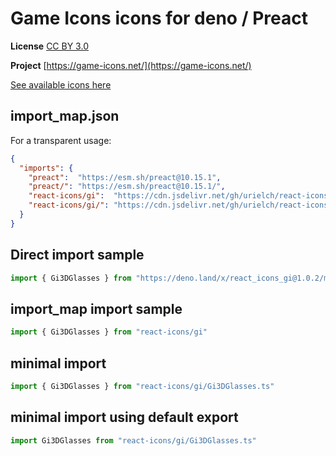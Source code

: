 # Game Icons icons for deno / Preact

**License** [CC BY 3.0](https://creativecommons.org/licenses/by/3.0/)

**Project** [https://game-icons.net/](https://game-icons.net/)

[See available icons here](https://react-icons.github.io/react-icons/icons?name=gi)

## import_map.json

For a transparent usage:

```json
{
  "imports": {
    "preact":  "https://esm.sh/preact@10.15.1",
    "preact/": "https://esm.sh/preact@10.15.1/",
    "react-icons/gi":  "https://cdn.jsdelivr.net/gh/urielch/react-icons-gi@1.0.2/mod.ts",
    "react-icons/gi/": "https://cdn.jsdelivr.net/gh/urielch/react-icons-gi/ico/",
  }
}
```

## Direct import sample

```ts
import { Gi3DGlasses } from "https://deno.land/x/react_icons_gi@1.0.2/mod.ts"
```

## import_map import sample

```ts
import { Gi3DGlasses } from "react-icons/gi"
```

## minimal import

```ts
import { Gi3DGlasses } from "react-icons/gi/Gi3DGlasses.ts"
```

## minimal import using default export

```ts
import Gi3DGlasses from "react-icons/gi/Gi3DGlasses.ts"
```


